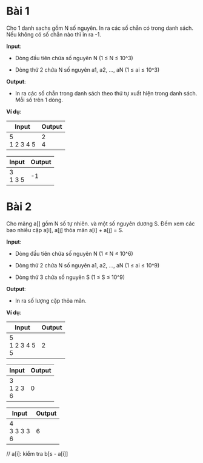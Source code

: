 # Bài 1

Cho 1 danh sachs gồm N số nguyên.
In ra các số chẵn có trong danh sách. Nếu không có số chẵn nào thì in ra -1.

**Input**:

- Dòng đầu tiên chứa số nguyên N (1 ≤ N ≤ 10^3)

- Dòng thứ 2 chứa N số nguyên a1, a2, ..., aN (1 ≤ ai ≤ 10^3)

**Output**:

- In ra các số chẵn trong danh sách theo thứ tự xuất hiện trong danh sách. Mỗi số trên 1 dòng.

**Ví dụ**:

| Input | Output |
|-------|--------|
| 5<br>1 2 3 4 5 | 2<br>4 |

| Input | Output |
|-------|--------|
| 3<br>1 3 5 | -1 |

# Bài 2

Cho mảng a[] gồm N số tự nhiên. và một số nguyên dương S.
Đếm xem các bao nhiều cặp a[i], a[j] thỏa mãn a[i] + a[j] = S.

**Input**:

- Dòng đầu tiên chứa số nguyên N (1 ≤ N ≤ 10^6)

- Dòng thứ 2 chứa N số nguyên a1, a2, ..., aN (1 ≤ ai ≤ 10^9)

- Dòng thứ 3 chứa số nguyên S (1 ≤ S ≤ 10^9)

**Output**:

- In ra số lượng cặp thỏa mãn.

**Ví dụ**:

| Input | Output |
|-------|--------|
| 5<br>1 2 3 4 5<br>5 | 2 |

| Input | Output |
|-------|--------|
| 3<br>1 2 3<br>6 | 0 |

| Input | Output |
|-------|--------|
| 4<br>3 3 3 3<br>6 | 6 |

// a[i]: kiểm tra b[s - a[i]]
